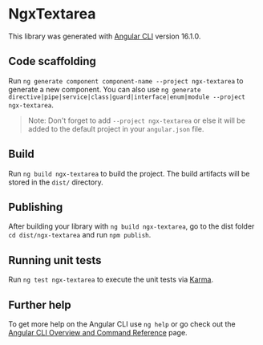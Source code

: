 # NgxTextarea

This library was generated with [Angular CLI](https://github.com/angular/angular-cli) version 16.1.0.

## Code scaffolding

Run `ng generate component component-name --project ngx-textarea` to generate a new component. You can also use `ng generate directive|pipe|service|class|guard|interface|enum|module --project ngx-textarea`.
> Note: Don't forget to add `--project ngx-textarea` or else it will be added to the default project in your `angular.json` file. 

## Build

Run `ng build ngx-textarea` to build the project. The build artifacts will be stored in the `dist/` directory.

## Publishing

After building your library with `ng build ngx-textarea`, go to the dist folder `cd dist/ngx-textarea` and run `npm publish`.

## Running unit tests

Run `ng test ngx-textarea` to execute the unit tests via [Karma](https://karma-runner.github.io).

## Further help

To get more help on the Angular CLI use `ng help` or go check out the [Angular CLI Overview and Command Reference](https://angular.io/cli) page.

